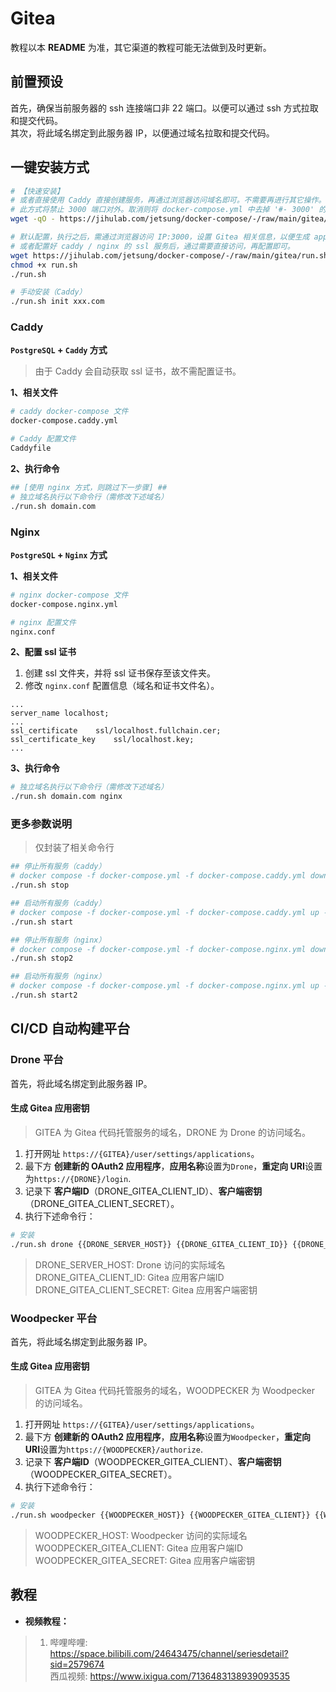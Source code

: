 # Gitea

教程以本 **README** 为准，其它渠道的教程可能无法做到及时更新。

## 前置预设
首先，确保当前服务器的 ssh 连接端口非 22 端口。以便可以通过 ssh 方式拉取和提交代码。   
其次，将此域名绑定到此服务器 IP，以便通过域名拉取和提交代码。

## 一键安装方式
```bash
# 【快速安装】
# 或者直接使用 Caddy 直接创建服务，再通过浏览器访问域名即可。不需要再进行其它操作。   
# 此方式将禁止 3000 端口对外。取消则将 docker-compose.yml 中去掉 '#- 3000' 的注释即可。
wget -qO - https://jihulab.com/jetsung/docker-compose/-/raw/main/gitea/run.sh | bash -s init xxx.com

# 默认配置，执行之后，需通过浏览器访问 IP:3000，设置 Gitea 相关信息，以便生成 app.ini 配置文件。
# 或者配置好 caddy / nginx 的 ssl 服务后，通过需要直接访问，再配置即可。
wget https://jihulab.com/jetsung/docker-compose/-/raw/main/gitea/run.sh
chmod +x run.sh
./run.sh

# 手动安装（Caddy）
./run.sh init xxx.com
```

### Caddy 
**`PostgreSQL` + `Caddy` 方式**
> 由于 Caddy 会自动获取 ssl 证书，故不需配置证书。   

**1、相关文件**   
```bash
# caddy docker-compose 文件
docker-compose.caddy.yml

# Caddy 配置文件
Caddyfile
```

**2、执行命令**  
```bash
## [使用 nginx 方式，则跳过下一步骤] ##
# 独立域名执行以下命令行（需修改下述域名）
./run.sh domain.com
```

### Nginx   
**`PostgreSQL` + `Nginx` 方式**

**1、相关文件**   
```bash
# nginx docker-compose 文件
docker-compose.nginx.yml

# nginx 配置文件
nginx.conf
```

**2、配置 ssl 证书**   
1. 创建 ssl 文件夹，并将 ssl 证书保存至该文件夹。   
2. 修改 `nginx.conf` 配置信息（域名和证书文件名）。 
```
...   
server_name localhost;   
...   
ssl_certificate    ssl/localhost.fullchain.cer;   
ssl_certificate_key    ssl/localhost.key;   
...
```
**3、执行命令**  
```bash
# 独立域名执行以下命令行（需修改下述域名）
./run.sh domain.com nginx
```

### 更多参数说明
> 仅封装了相关命令行

```bash
## 停止所有服务（caddy）
# docker compose -f docker-compose.yml -f docker-compose.caddy.yml down
./run.sh stop 

## 启动所有服务（caddy）
# docker compose -f docker-compose.yml -f docker-compose.caddy.yml up -d
./run.sh start

## 停止所有服务（nginx）
# docker compose -f docker-compose.yml -f docker-compose.nginx.yml down
./run.sh stop2

## 启动所有服务（nginx）
# docker compose -f docker-compose.yml -f docker-compose.nginx.yml up -d
./run.sh start2
```

## CI/CD 自动构建平台

### Drone 平台
首先，将此域名绑定到此服务器 IP。

#### 生成 Gitea 应用密钥
> GITEA 为 Gitea 代码托管服务的域名，DRONE 为 Drone 的访问域名。

1. 打开网址 `https://{GITEA}/user/settings/applications`。
2. 最下方 **创建新的 OAuth2 应用程序**，**应用名称**设置为`Drone`，**重定向 URI**设置为`https://{DRONE}/login`.
3. 记录下 **客户端ID**（DRONE_GITEA_CLIENT_ID）、**客户端密钥**（DRONE_GITEA_CLIENT_SECRET）。
4. 执行下述命令行：
```bash
# 安装
./run.sh drone {{DRONE_SERVER_HOST}} {{DRONE_GITEA_CLIENT_ID}} {{DRONE_GITEA_CLIENT_SECRET}}
```
> DRONE_SERVER_HOST: Drone 访问的实际域名   
> DRONE_GITEA_CLIENT_ID: Gitea 应用客户端ID   
> DRONE_GITEA_CLIENT_SECRET: Gitea 应用客户端密钥

### Woodpecker 平台
首先，将此域名绑定到此服务器 IP。

#### 生成 Gitea 应用密钥
> GITEA 为 Gitea 代码托管服务的域名，WOODPECKER 为 Woodpecker 的访问域名。

1. 打开网址 `https://{GITEA}/user/settings/applications`。
2. 最下方 **创建新的 OAuth2 应用程序**，**应用名称**设置为`Woodpecker`，**重定向 URI**设置为`https://{WOODPECKER}/authorize`.
3. 记录下 **客户端ID**（WOODPECKER_GITEA_CLIENT）、**客户端密钥**（WOODPECKER_GITEA_SECRET）。
4. 执行下述命令行：
```bash
# 安装
./run.sh woodpecker {{WOODPECKER_HOST}} {{WOODPECKER_GITEA_CLIENT}} {{WOODPECKER_GITEA_SECRET}}
```
> WOODPECKER_HOST: Woodpecker 访问的实际域名   
> WOODPECKER_GITEA_CLIENT: Gitea 应用客户端ID   
> WOODPECKER_GITEA_SECRET: Gitea 应用客户端密钥

## 教程
- **视频教程：**
> 1. 哔哩哔哩: https://space.bilibili.com/24643475/channel/seriesdetail?sid=2579674   
> 西瓜视频: https://www.ixigua.com/7136483138939093535
